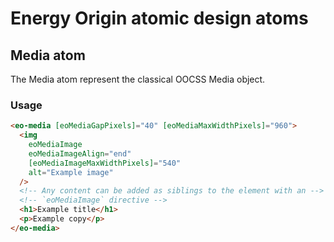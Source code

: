 # Energy Origin atomic design atoms

## Media atom

The Media atom represent the classical OOCSS Media object.

### Usage

```html
<eo-media [eoMediaGapPixels]="40" [eoMediaMaxWidthPixels]="960">
  <img
    eoMediaImage
    eoMediaImageAlign="end"
    [eoMediaImageMaxWidthPixels]="540"
    alt="Example image"
  />
  <!-- Any content can be added as siblings to the element with an -->
  <!-- `eoMediaImage` directive -->
  <h1>Example title</h1>
  <p>Example copy</p>
</eo-media>
```
